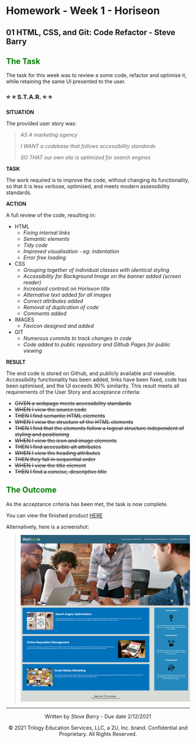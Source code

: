 # Homework - Week 1 - Horiseon

## 01 HTML, CSS, and Git: Code Refactor - Steve Barry

## <span style="color:green"> The Task</span>

The task for this week was to review a some code, refactor and optimise it, while retaining the same UI presented to the user.

### ⭐ ⭐ S.T.A.R. ⭐ ⭐

**SITUATION**

The provided user story was: 

> <span style="font-style:italic">AS A marketing agency</span>
> 
> <span style="font-style:italic">I WANT a codebase that follows accessibility standards</span>
>
> <span style="font-style:italic">SO THAT our own site is optimized for search engines</span>


**TASK**

The work required is to improve the code, without changing its functionality, so that it is less verbose, optimised, and meets modern assessibility standards.

**ACTION**

A full review of the code, resulting in:
* HTML
  * *Fixing internal links*
  * *Semantic elements*
  * *Tidy code*
  * *Improved visualisation - eg: indentation*
  *  *Error free loading*
* CSS
  * *Grouping together of individual classes with identical styling*
  * *Accessibility for Background Image on the banner added (screen reader)*
  * *Increased contrast on Horiseon title*
  * *Alternative text added for all images*
  * *Correct attributes added*
  * *Removal of duplication of code*
  * *Comments added*
* IMAGES
  * *Favicon designed and added*
* GIT
  * *Numerous commits to track changes in code*
  * *Code added to public repository and Github Pages for public viewing*

**RESULT**

The end code is stored on Github, and publicly available and viewable. Accessibility functionality has been added, links have been fixed, code has been optimised, and the UI exceeds 90% similarity. This result meets all requirements of the User Story and acceptance criteria:

* ~~GIVEN a webpage meets accessibility standards~~
* ~~WHEN I view the source code~~
* ~~THEN I find semantic HTML elements~~
* ~~WHEN I view the structure of the HTML elements~~
* ~~THEN I find that the elements follow a logical structure independent of styling and positioning~~
* ~~WHEN I view the icon and image elements~~
* ~~THEN I find accessible alt attributes~~
* ~~WHEN I view the heading attributes~~
* ~~THEN they fall in sequential order~~
* ~~WHEN I view the title element~~
* ~~THEN I find a concise, descriptive title~~

## <span style="color:green"> The Outcome</span>

As the acceptance criteria has been met, the task is now complete.

You can view the finished product [HERE](https://nbs5000.github.io/hw-wk1_Horiseon/)

Alternatively, here is a screenshot:

> ![Screenshot of Horiseon page](./assets/images/fullPageImage.png "Screenshot of Horiseon page")

---
<p style="text-align:center;">Written by <span style="font-style:italic">Steve Barry</span> - Due date 2/12/2021</p>

<p style="text-align:center;">© 2021 Trilogy Education Services, LLC, a 2U, Inc. brand. Confidential and Proprietary. All Rights Reserved.</p>

